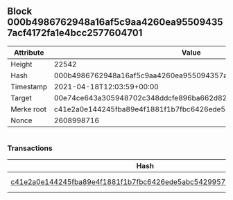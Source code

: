 ## Block 000b4986762948a16af5c9aa4260ea955094357acf4172fa1e4bcc2577604701

Attribute | Value
--- | ---
Height | 22542
Hash | 000b4986762948a16af5c9aa4260ea955094357acf4172fa1e4bcc2577604701
Timestamp | 2021-04-18T12:03:59+00:00
Target | 00e74ce643a305948702c348ddcfe896ba662d82c1a228faf4ad12250f07334e
Merke root | c41e2a0e144245fba89e4f1881f1b7fbc6426ede5abc542995700bddc3c2a09f
Nonce | 2608998716

```

```

### Transactions

Hash | Amount
--- | ---
[c41e2a0e144245fba89e4f1881f1b7fbc6426ede5abc542995700bddc3c2a09f](c41e2a0e144245fba89e4f1881f1b7fbc6426ede5abc542995700bddc3c2a09f.md) | 10.00000000 SKEPTI 
